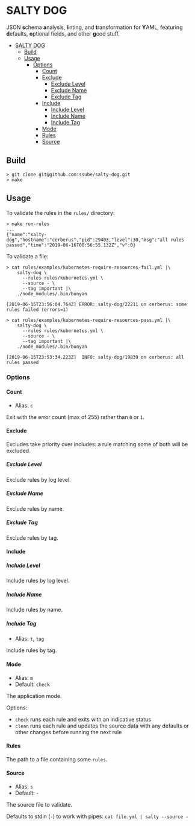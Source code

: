 # SALTY DOG

JSON **s**chema **a**nalysis, **l**inting, and **t**ransformation for **Y**AML, featuring **d**efaults, **o**ptional
fields, and other **g**ood stuff.

- [SALTY DOG](#salty-dog)
  - [Build](#build)
  - [Usage](#usage)
    - [Options](#options)
      - [Count](#count)
      - [Exclude](#exclude)
        - [Exclude Level](#exclude-level)
        - [Exclude Name](#exclude-name)
        - [Exclude Tag](#exclude-tag)
      - [Include](#include)
        - [Include Level](#include-level)
        - [Include Name](#include-name)
        - [Include Tag](#include-tag)
      - [Mode](#mode)
      - [Rules](#rules)
      - [Source](#source)

## Build

```shell
> git clone git@github.com:ssube/salty-dog.git
> make
```

## Usage

To validate the rules in the `rules/` directory:

```shell
> make run-rules
...
{"name":"salty-dog","hostname":"cerberus","pid":29403,"level":30,"msg":"all rules passed","time":"2019-06-16T00:56:55.132Z","v":0}
```

To validate a file:

```shell
> cat rules/examples/kubernetes-require-resources-fail.yml |\
    salty-dog \
      --rules rules/kubernetes.yml \
      --source - \
      --tag important |\
    ./node_modules/.bin/bunyan

[2019-06-15T23:56:04.764Z] ERROR: salty-dog/22211 on cerberus: some rules failed (errors=1)

> cat rules/examples/kubernetes-require-resources-pass.yml |\
    salty-dog \
      --rules rules/kubernetes.yml \
      --source - \
      --tag important |\
    ./node_modules/.bin/bunyan

[2019-06-15T23:53:34.223Z]  INFO: salty-dog/19839 on cerberus: all rules passed
```

### Options

#### Count

- Alias: `c`

Exit with the error count (max of 255) rather than `0` or `1`.

#### Exclude

Excludes take priority over includes: a rule matching some of both will be excluded.

##### Exclude Level

Exclude rules by log level.

##### Exclude Name

Exclude rules by name.

##### Exclude Tag

Exclude rules by tag.

#### Include

##### Include Level

Include rules by log level.

##### Include Name

Include rules by name.

##### Include Tag

- Alias: `t`, `tag`

Include rules by tag.

#### Mode

- Alias: `m`
- Default: `check`
  
The application mode.

Options:

- `check` runs each rule and exits with an indicative status
- `clean` runs each rule and updates the source data with any defaults or other changes before running the next rule

#### Rules

The path to a file containing some `rules`.

#### Source

- Alias: `s`
- Default: `-`

The source file to validate.

Defaults to stdin (`-`) to work with pipes: `cat file.yml | salty --source -`
